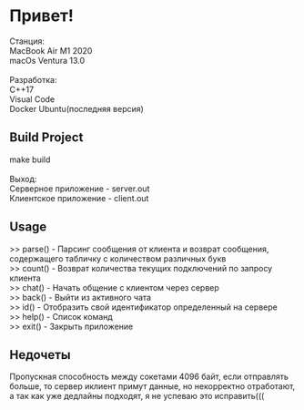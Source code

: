 <h1>Привет!</h1>

Станция:<br>
  MacBook Air M1 2020<br>
  macOs Ventura 13.0<br>
<br>
Разработка:<br>
C++17<br>
Visual Code<br>
Docker Ubuntu(последняя версия)<br>

<h2>Build Project</h2>
make build <br>
<br>
Выход:<br>
Серверное приложение - server.out<br>
Клиентское приложение - client.out<br>

<h2>Usage</h2>
>> parse() - Парсинг сообщения от клиента и возврат сообщения, содержащего табличку с количеством различных букв<br>
>> count() - Возврат количества текущих подключений по запросу клиента<br>
>>  chat() - Начать общение с клиентом через сервер<br>
>>  back() - Выйти из активного чата<br>
>>    id() - Отобразить свой идентификатор определенный на сервере<br>
>>  help() - Список команд<br>
>> exit() - Закрыть приложение<br>

<h2>Недочеты</h2>
Пропускная способность между сокетами 4096 байт, если отправлять больше, то сервер иклиент примут данные, но некорректно отработают, а
так как уже дедлайны подходят, я не успеваю это исправить(((
